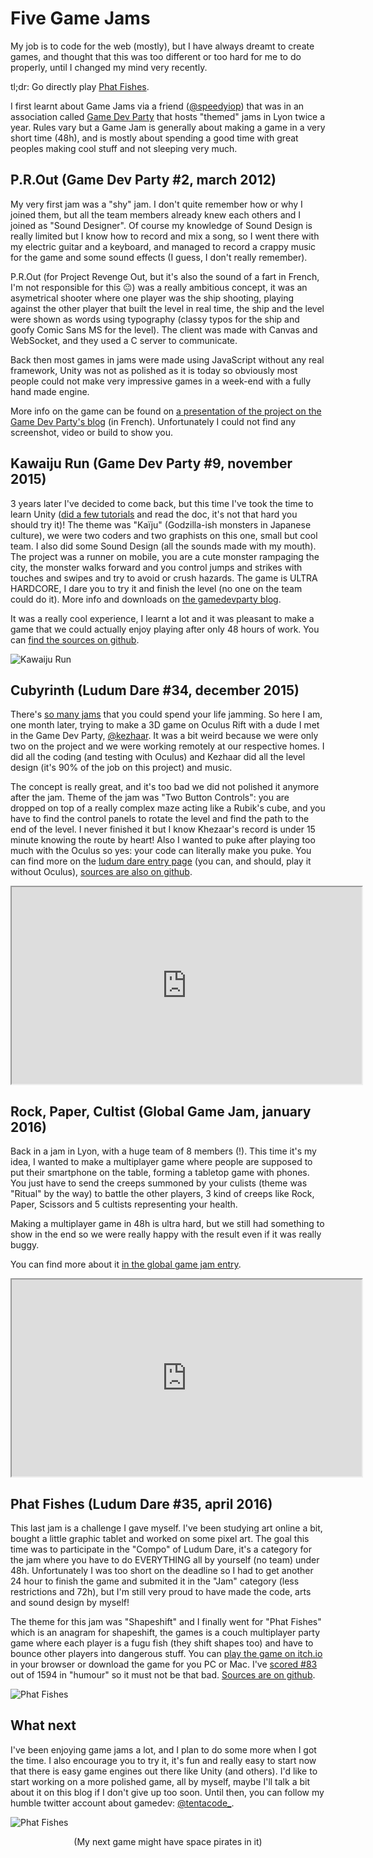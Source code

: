 # Five Game Jams

My job is to code for the web (mostly), but I have always dreamt to create games, and thought that this was too different or too hard for me to do properly, until I changed my mind very recently.

tl;dr: Go directly play [Phat Fishes](#phatfishesludumdare35april2016).

I first learnt about Game Jams via a friend ([@speedyiop](https://twitter.com/speedyop)) that was in an association called [Game Dev Party](http://gamedevparty.fr) that hosts "themed" jams in Lyon twice a year. Rules vary but a Game Jam is generally about making a game in a very short time (48h), and is mostly about spending a good time with great peoples making cool stuff and not sleeping very much.

## P.R.Out (Game Dev Party #2, march 2012)

My very first jam was a "shy" jam. I don't quite remember how or why I joined them, but all the team members already knew each others and I joined as "Sound Designer". Of course my knowledge of Sound Design is really limited but I know how to record and mix a song, so I went there with my electric guitar and a keyboard, and managed to record a crappy music for the game and some sound effects (I guess, I don't really remember).

P.R.Out (for Project Revenge Out, but it's also the sound of a fart in French, I'm not responsible for this 😐) was a really ambitious concept, it was an asymetrical shooter where one player was the ship shooting, playing against the other player that built the level in real time, the ship and the level were shown as words using typography (classy typos for the ship and goofy Comic Sans MS for the level). The client was made with Canvas and WebSocket, and they used a C server to communicate.

Back then most games in jams were made using JavaScript without any real framework, Unity was not as polished as it is today so obviously most people could not make very impressive games in a week-end with a fully hand made engine.

More info on the game can be found on [a presentation of the project on the Game Dev Party's  blog](http://gamedevparty.fr/la-project-out-revenge-team-son-jeu-prout/) (in French). Unfortunately I could not find any screenshot, video or build to show you.

## Kawaiju Run (Game Dev Party #9, november 2015)

3 years later I've decided to come back, but this time I've took the time to learn Unity ([did a few tutorials](http://unity3d.com/learn/tutorials) and read the doc, it's not that hard you should try it)! The theme was "Kaïju" (Godzilla-ish monsters in Japanese culture), we were two coders and two graphists on this one, small but cool team. I also did some Sound Design (all the sounds made with my mouth). The project was a runner on mobile, you are a cute monster rampaging the city, the monster walks forward and you control jumps and strikes with touches and swipes and try to avoid or crush hazards. The game is ULTRA HARDCORE, I dare you to try it and finish the level (no one on the team could do it). More info and downloads on [the gamedevparty blog](http://gamedevparty.fr/game-jam-9-showcase-de-kawaiju-run/).

It was a really cool experience, I learnt a lot and it was pleasant to make a game that we could actually enjoy playing after only 48 hours of work. You can [find the sources on github](https://github.com/tentacode/KawaijuRun).

![Kawaiju Run](/img/posts/game_jams_kawaiju.jpg)

## Cubyrinth (Ludum Dare #34, december 2015)

There's [so many jams](http://www.indiegamejams.com/) that you could spend your life jamming. So here I am, one month later, trying to make a 3D game on Oculus Rift with a dude I met in the Game Dev Party, [@kezhaar](https://twitter.com/kezhaar). It was a bit weird because we were only two on the project and we were working remotely at our respective homes. I did all the coding (and testing with Oculus) and Kezhaar did all the level design (it's 90% of the job on this project) and music.

The concept is really great, and it's too bad we did not polished it anymore after the jam. Theme of the jam was "Two Button Controls": you are dropped on top of a really complex maze acting like a Rubik's cube, and you have to find the control panels to rotate the level and find the path to the end of the level. I never finished it but I know Khezaar's record is under 15 minute knowing the route by heart! Also I wanted to puke after playing too much with the Oculus so yes: your code can literally make you puke. You can find more on the [ludum dare entry page](http://ludumdare.com/compo/ludum-dare-34/?action=preview&uid=65637) (you can, and should, play it without Oculus), [sources are also on github](https://github.com/tentacode/Cubyrinth).

<div class="embed-responsive embed-responsive-21by9 mb-4">
    <iframe class="embed-responsive-item" width="560" height="315" src="https://www.youtube.com/embed/UpbTc9REBNA?rel=0" allow="accelerometer; autoplay; encrypted-media; gyroscope; picture-in-picture;" allowfullscreen>
    </iframe>
</div>

## Rock, Paper, Cultist (Global Game Jam, january 2016)

Back in a jam in Lyon, with a huge team of 8 members (!). This time it's my idea, I wanted to make a multiplayer game where people are supposed to put their smartphone on the table, forming a tabletop game with phones. You just have to send the creeps summoned by your culists (theme was "Ritual" by the way) to battle the other players, 3 kind of creeps like Rock, Paper, Scissors and 5 cultists representing your health.

Making a multiplayer game in 48h is ultra hard, but we still had something to show in the end so we were really happy with the result even if it was really buggy.

You can find more about it [in the global game jam entry](http://globalgamejam.org/2016/games/rock-paper-cultist).

<div class="embed-responsive embed-responsive-16by9 mb-4">
    <iframe class="embed-responsive-item" width="560" height="315" src="https://www.youtube.com/embed/lsHcwuiPEHo?rel=0" allow="accelerometer; autoplay; encrypted-media; gyroscope; picture-in-picture;" allowfullscreen>
    </iframe>
</div>

## Phat Fishes (Ludum Dare #35, april 2016)

This last jam is a challenge I gave myself. I've been studying art online a bit, bought a little graphic tablet and worked on some pixel art. The goal this time was to participate in the "Compo" of Ludum Dare, it's a category for the jam where you have to do EVERYTHING all by yourself (no team) under 48h. Unfortunately I was too short on the deadline so I had to get another 24 hour to finish the game and submited it in the "Jam" category (less restrictions and 72h), but I'm still very proud to have made the code, arts and sound design by myself!

The theme for this jam was "Shapeshift" and I finally went for "Phat Fishes" which is an anagram for shapeshift, the games is a couch multiplayer party game where each player is a fugu fish (they shift shapes too) and have to bounce other players into dangerous stuff. You can [play the game on itch.io](https://tentacode.itch.io/phat-fishes) in your browser or download the game for you PC or Mac. I've [scored #83](http://ludumdare.com/compo/ludum-dare-35/?action=preview&uid=60185) out of 1594 in "humour" so it must not be that bad. [Sources are on github](https://github.com/tentacode/PhatFishes).

![Phat Fishes](/img/posts/game_jams_phat_fishes.jpg)

## What next

I've been enjoying game jams a lot, and I plan to do some more when I got the time. I also encourage you to try it, it's fun and really easy to start now that there is easy game engines out there like Unity (and others). I'd like to start working on a more polished game, all by myself, maybe I'll talk a bit about it on this blog if I don't give up too soon. Until then, you can follow my humble twitter account about gamedev: [@tentacode_](https://twitter.com/tentacode_).

![Phat Fishes](/img/posts/game_jams_space_crew.png)

<center>(My next game might have space pirates in it)</center>


